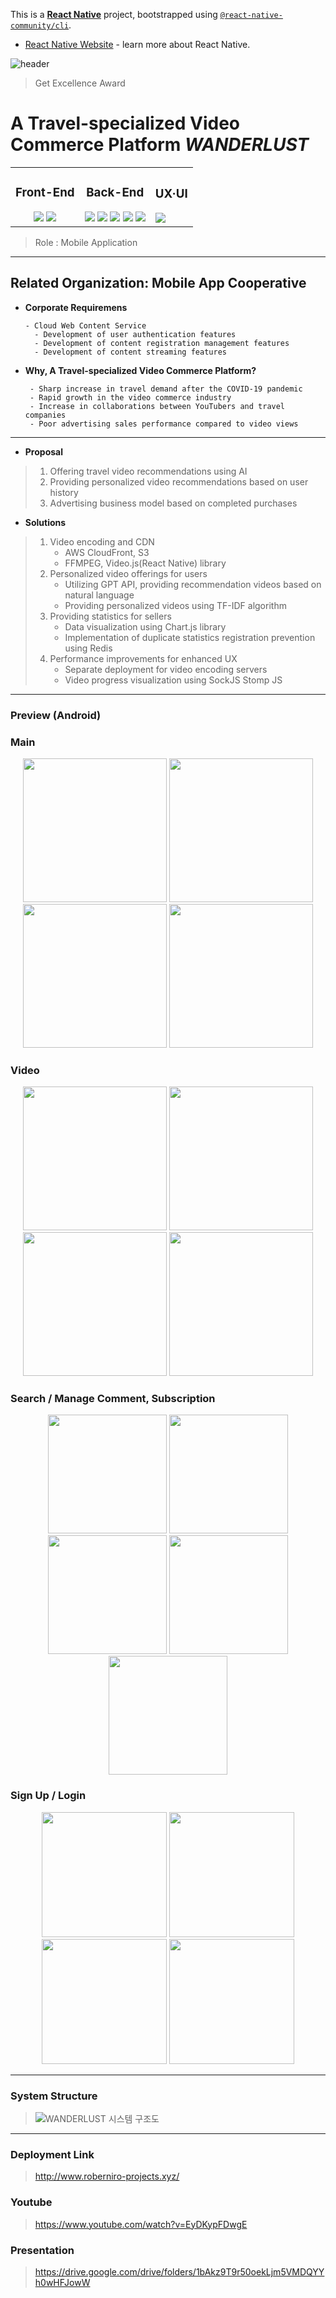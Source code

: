 This is a [**React Native**](https://reactnative.dev) project, bootstrapped using [`@react-native-community/cli`](https://github.com/react-native-community/cli).
- [React Native Website](https://reactnative.dev) - learn more about React Native.

![header](https://capsule-render.vercel.app/api?type=waving&color=1DAE86&height=220&section=header&text=University-Industry%20Collaboration%20Project&fontSize=40&animation=fadeIn&fontAlignY=28&desc=2023%20Dongguk%20University%20Web%20Developer%20Training%20Course&descAlignY=52&descAlign=65)
> Get Excellence Award

# **A Travel-specialized Video Commerce Platform *WANDERLUST***

<table>
<tr>
<td align="center">
  
### Front-End

<img src="https://img.shields.io/badge/React-61DAFB?style=for-the-badge&logo=react&logoColor=white">
<img src="https://img.shields.io/badge/React_Native-61DAFB?style=for-the-badge&logo=react&logoColor=white">
</td>
<td align="center">
  
### Back-End

<img src="https://img.shields.io/badge/Spring-6DB33F?style=for-the-badge&logo=spring&logoColor=white">
<img src="https://img.shields.io/badge/Docker-2496ED?style=for-the-badge&logo=docker&logoColor=white">
<img src="https://img.shields.io/badge/MySQL-4479A1?style=for-the-badge&logo=mysql&logoColor=white">
<img src="https://img.shields.io/badge/MongoDB-47A248?style=for-the-badge&logo=mongodb&logoColor=white">
<img src="https://img.shields.io/badge/MariaDB-003545?style=for-the-badge&logo=mariadb&logoColor=white">
</td>

<td>

### UX·UI

<img src="https://img.shields.io/badge/Figma-ae4dff?style=for-the-badge&logo=figma&logoColor=white">
</td>
</tr>
</table>


> Role : Mobile Application

<hr/>

## Related Organization: Mobile App Cooperative


- **Corporate Requiremens**
  ```
  - Cloud Web Content Service
    - Development of user authentication features
    - Development of content registration management features
    - Development of content streaming features
  ```

- **Why, A Travel-specialized Video Commerce Platform?**
  ```
   - Sharp increase in travel demand after the COVID-19 pandemic
   - Rapid growth in the video commerce industry
   - Increase in collaborations between YouTubers and travel companies
   - Poor advertising sales performance compared to video views
  ```

<hr/>

- **Proposal**
>  1. Offering travel video recommendations using AI
>  2. Providing personalized video recommendations based on user history
>  3. Advertising business model based on completed purchases


- **Solutions**
>  1. Video encoding and CDN
>     - AWS CloudFront, S3
>     - FFMPEG, Video.js(React Native) library
>  2. Personalized video offerings for users
>     - Utilizing GPT API, providing recommendation videos based on natural language
>     - Providing personalized videos using TF-IDF algorithm
>  3. Providing statistics for sellers
>     - Data visualization using Chart.js library
>     - Implementation of duplicate statistics registration prevention using Redis
>  4. Performance improvements for enhanced UX
>     - Separate deployment for video encoding servers
>     - Video progress visualization using SockJS Stomp JS

---

### Preview (Android)

### Main

<p align="center">
  <img src="./assets/uiImg/main/videoHome.jpg" width="230" />
  <img src="./assets/uiImg/main/videoSort.jpg" width="230" />
  <img src="./assets/uiImg/main/myVideos.jpg" width="230" />
  <img src="./assets/uiImg/main/log.jpg" width="230" />
</p>

### Video

<p align="center">
  <img src="./assets/uiImg/playVideo/playVideoMain.jpg" width="230" />
  <img src="./assets/uiImg/playVideo/videoAd.jpg" width="230"/>
  <img src="./assets/uiImg/playVideo/videoComment.jpg" width="230" />
  <img src="./assets/uiImg/playVideo/resolutionModal.jpg" width="230" />
</p>

### Search / Manage Comment, Subscription

<p align="center">
  <img src="./assets/uiImg/search/gptSearch.jpg" width="190" />
  <img src="./assets/uiImg/search/autoComplete.jpg" width="190" />
  <img src="./assets/uiImg/search/sortType.jpg" width="190" />
  <img src="./assets/uiImg/myPage/comment.jpg" width="190" />
  <img src="./assets/uiImg/myPage/subscribeMangage.jpg" width="190" />
</p>

### Sign Up / Login

<p align="center">
  <img src="./assets/uiImg/sign/loginMain.jpg" width="200" />
  <img src="./assets/uiImg/sign/signUp.jpg" width="200" />
  <img src="./assets/uiImg/sign/socialLogin.jpg" width="200" />
  <img src="./assets/uiImg/sign/findPw.jpg" width="200" />
</p>

<hr/>

### System Structure
> ![WANDERLUST 시스템 구조도](https://github.com/dgu-web-t3-blackshoe/travel-v-commerce-web/assets/102159721/7709a13e-3c18-4e01-8801-4e7a6b10d392)


<hr/>

### Deployment Link
> http://www.roberniro-projects.xyz/

### Youtube
> https://www.youtube.com/watch?v=EyDKypFDwgE

### Presentation
> https://drive.google.com/drive/folders/1bAkz9T9r50oekLjm5VMDQYYh0wHFJowW
